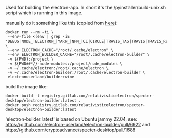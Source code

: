 Used for building the electron-app. In short it's the /pyinstaller/build-unix.sh script which is running in this image.

manually do it something like this (copied from [here](https://www.electron.build/multi-platform-build#build-electron-app-using-docker-on-a-local-machine)):

```
docker run --rm -ti \
 --env-file <(env | grep -iE 'DEBUG|NODE_|ELECTRON_|YARN_|NPM_|CI|CIRCLE|TRAVIS_TAG|TRAVIS|TRAVIS_REPO_|TRAVIS_BUILD_|TRAVIS_BRANCH|TRAVIS_PULL_REQUEST_|APPVEYOR_|CSC_|GH_|GITHUB_|BT_|AWS_|STRIP|BUILD_') \
 --env ELECTRON_CACHE="/root/.cache/electron" \
 --env ELECTRON_BUILDER_CACHE="/root/.cache/electron-builder" \
 -v ${PWD}:/project \
 -v ${PWD##*/}-node-modules:/project/node_modules \
 -v ~/.cache/electron:/root/.cache/electron \
 -v ~/.cache/electron-builder:/root/.cache/electron-builder \
 electronuserland/builder:wine
```

build the image like:

```
docker build -t registry.gitlab.com/relativisticelectron/specter-desktop/electron-builder:latest .
docker push registry.gitlab.com/relativisticelectron/specter-desktop/electron-builder:latest
```


'electron-builder:latest' is based on Ubuntu jammy 22.04, see: https://github.com/electron-userland/electron-builder/pull/6922  and  https://github.com/cryptoadvance/specter-desktop/pull/1688
